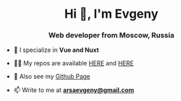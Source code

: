 <h1 align="center">Hi 👋, I'm Evgeny</h1>
<h3 align="center">Web developer from Moscow, Russia</h3>

- 🌱 I specialize in **Vue and Nuxt**
- 👨‍💻 My repos are available <a href="https://github.com/aarsaevv" target="_blank">HERE</a> and <a href="https://gitlab.com/aarsaevv" target="_blank">HERE</a>
- 👾 Also see my <a href="https://aarsaevv.github.io" target="_blank">Github Page</a>

- 📫 Write to me at **arsaevgeny@gmail.com**
